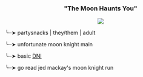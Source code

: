 <h3 align="center">"The Moon Haunts You"</h3>
<p align="center"><img src ="https://media1.tenor.com/m/wqF3PoLLE24AAAAd/moon-knight-marvel-rivals.gif"/>
<p>

╰┈➤ partysnacks | they/them | adult

╰┈➤ unfortunate moon knight main 

╰┈➤ basic <a href="https://dni-criteria.carrd.co/" rel="nofollow">DNI</a>

╰┈➤ go read jed mackay's moon knight run 
